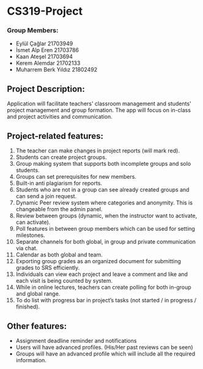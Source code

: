 # CS319-Project

### Group Members:
- Eylül Çağlar 21703949
- İsmet Alp Eren 21703786
- Kaan Ateşel 21703694
- Kerem Alemdar 21702133
- Muharrem Berk Yıldız 21802492

## Project Description:
Application will facilitate teachers' classroom management and students' project management and group formation. The app will focus on in-class and project activities and communication.
<br />
## Project-related features:
1. The teacher can make changes in project reports (will mark red).
2. Students can create project groups.
3. Group making system that supports both incomplete groups and solo students.
4. Groups can set prerequisites for new members. 
5. Built-in anti plagiarism for reports.
6. Students who are not in a group can see already created groups and can send a join request.
7. Dynamic Peer review system where categories and anonymity. This is changeable from the admin panel.
8. Review between groups (dynamic, when the instructor want to activate, can activate).
9. Poll features in between group members which can be used for setting milestones.
10. Separate channels for both global, in group and private communication via chat.
11. Calendar as both global and team.
12. Exporting group grades as an organized document for submitting grades to SRS efficiently.
13. Individuals can view each project and leave a comment and like and each visit is being counted by system.
14. While in online lectures, teachers can create polling for both in-group and global range.
15. To do list with progress bar in project’s tasks (not started / in progress / finished).

## Other features:
- Assignment deadline reminder and notifications
- Users will have advanced profiles. (His/Her past reviews can be seen)
- Groups will have an advanced profile which will include all the required information. 


